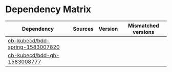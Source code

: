# Dependency Matrix

Dependency | Sources | Version | Mismatched versions
---------- | ------- | ------- | -------------------
[cb-kubecd/bdd-spring-1583007820](https://github.com/cb-kubecd/bdd-spring-1583007820.git) |  | []() | 
[cb-kubecd/bdd-gh-1583008777](https://github.com/cb-kubecd/bdd-gh-1583008777.git) |  | []() | 
